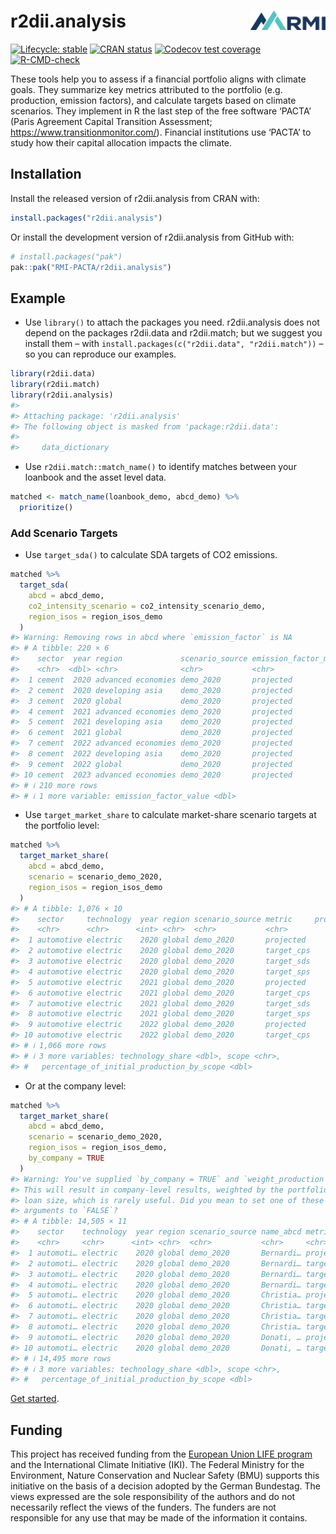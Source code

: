 
<!-- README.md is generated from README.Rmd. Please edit that file -->

# r2dii.analysis <img src="man/figures/logo.png" align="right" width="120" />

<!-- badges: start -->

[![Lifecycle:
stable](https://img.shields.io/badge/lifecycle-stable-brightgreen.svg)](https://lifecycle.r-lib.org/articles/stages.html#stable)
[![CRAN
status](https://www.r-pkg.org/badges/version/r2dii.analysis)](https://CRAN.R-project.org/package=r2dii.analysis)
[![Codecov test
coverage](https://codecov.io/gh/RMI-PACTA/r2dii.analysis/branch/main/graph/badge.svg)](https://app.codecov.io/gh/RMI-PACTA/r2dii.analysis?branch=main)
[![R-CMD-check](https://github.com/RMI-PACTA/r2dii.analysis/actions/workflows/R.yml/badge.svg)](https://github.com/RMI-PACTA/r2dii.analysis/actions/workflows/R.yml)
<!-- badges: end -->

These tools help you to assess if a financial portfolio aligns with
climate goals. They summarize key metrics attributed to the portfolio
(e.g. production, emission factors), and calculate targets based on
climate scenarios. They implement in R the last step of the free
software ‘PACTA’ (Paris Agreement Capital Transition Assessment;
<https://www.transitionmonitor.com/>). Financial institutions use
‘PACTA’ to study how their capital allocation impacts the climate.

## Installation

Install the released version of r2dii.analysis from CRAN with:

``` r
install.packages("r2dii.analysis")
```

Or install the development version of r2dii.analysis from GitHub with:

``` r
# install.packages("pak")
pak::pak("RMI-PACTA/r2dii.analysis")
```

## Example

- Use `library()` to attach the packages you need. r2dii.analysis does
  not depend on the packages r2dii.data and r2dii.match; but we suggest
  you install them – with
  `install.packages(c("r2dii.data", "r2dii.match"))` – so you can
  reproduce our examples.

``` r
library(r2dii.data)
library(r2dii.match)
library(r2dii.analysis)
#> 
#> Attaching package: 'r2dii.analysis'
#> The following object is masked from 'package:r2dii.data':
#> 
#>     data_dictionary
```

- Use `r2dii.match::match_name()` to identify matches between your
  loanbook and the asset level data.

``` r
matched <- match_name(loanbook_demo, abcd_demo) %>%
  prioritize()
```

### Add Scenario Targets

- Use `target_sda()` to calculate SDA targets of CO2 emissions.

``` r
matched %>%
  target_sda(
    abcd = abcd_demo,
    co2_intensity_scenario = co2_intensity_scenario_demo,
    region_isos = region_isos_demo
  )
#> Warning: Removing rows in abcd where `emission_factor` is NA
#> # A tibble: 220 × 6
#>    sector  year region             scenario_source emission_factor_metric
#>    <chr>  <dbl> <chr>              <chr>           <chr>                 
#>  1 cement  2020 advanced economies demo_2020       projected             
#>  2 cement  2020 developing asia    demo_2020       projected             
#>  3 cement  2020 global             demo_2020       projected             
#>  4 cement  2021 advanced economies demo_2020       projected             
#>  5 cement  2021 developing asia    demo_2020       projected             
#>  6 cement  2021 global             demo_2020       projected             
#>  7 cement  2022 advanced economies demo_2020       projected             
#>  8 cement  2022 developing asia    demo_2020       projected             
#>  9 cement  2022 global             demo_2020       projected             
#> 10 cement  2023 advanced economies demo_2020       projected             
#> # ℹ 210 more rows
#> # ℹ 1 more variable: emission_factor_value <dbl>
```

- Use `target_market_share` to calculate market-share scenario targets
  at the portfolio level:

``` r
matched %>%
  target_market_share(
    abcd = abcd_demo,
    scenario = scenario_demo_2020,
    region_isos = region_isos_demo
  )
#> # A tibble: 1,076 × 10
#>    sector     technology  year region scenario_source metric     production
#>    <chr>      <chr>      <int> <chr>  <chr>           <chr>           <dbl>
#>  1 automotive electric    2020 global demo_2020       projected     145649.
#>  2 automotive electric    2020 global demo_2020       target_cps    145649.
#>  3 automotive electric    2020 global demo_2020       target_sds    145649.
#>  4 automotive electric    2020 global demo_2020       target_sps    145649.
#>  5 automotive electric    2021 global demo_2020       projected     147480.
#>  6 automotive electric    2021 global demo_2020       target_cps    146915.
#>  7 automotive electric    2021 global demo_2020       target_sds    153332.
#>  8 automotive electric    2021 global demo_2020       target_sps    147258.
#>  9 automotive electric    2022 global demo_2020       projected     149310.
#> 10 automotive electric    2022 global demo_2020       target_cps    148155.
#> # ℹ 1,066 more rows
#> # ℹ 3 more variables: technology_share <dbl>, scope <chr>,
#> #   percentage_of_initial_production_by_scope <dbl>
```

- Or at the company level:

``` r
matched %>%
  target_market_share(
    abcd = abcd_demo,
    scenario = scenario_demo_2020,
    region_isos = region_isos_demo,
    by_company = TRUE
  )
#> Warning: You've supplied `by_company = TRUE` and `weight_production = TRUE`.
#> This will result in company-level results, weighted by the portfolio
#> loan size, which is rarely useful. Did you mean to set one of these
#> arguments to `FALSE`?
#> # A tibble: 14,505 × 11
#>    sector    technology  year region scenario_source name_abcd metric production
#>    <chr>     <chr>      <int> <chr>  <chr>           <chr>     <chr>       <dbl>
#>  1 automoti… electric    2020 global demo_2020       Bernardi… proje…     17951.
#>  2 automoti… electric    2020 global demo_2020       Bernardi… targe…     17951.
#>  3 automoti… electric    2020 global demo_2020       Bernardi… targe…     17951.
#>  4 automoti… electric    2020 global demo_2020       Bernardi… targe…     17951.
#>  5 automoti… electric    2020 global demo_2020       Christia… proje…     11471.
#>  6 automoti… electric    2020 global demo_2020       Christia… targe…     11471.
#>  7 automoti… electric    2020 global demo_2020       Christia… targe…     11471.
#>  8 automoti… electric    2020 global demo_2020       Christia… targe…     11471.
#>  9 automoti… electric    2020 global demo_2020       Donati, … proje…      5611.
#> 10 automoti… electric    2020 global demo_2020       Donati, … targe…      5611.
#> # ℹ 14,495 more rows
#> # ℹ 3 more variables: technology_share <dbl>, scope <chr>,
#> #   percentage_of_initial_production_by_scope <dbl>
```

[Get
started](https://rmi-pacta.github.io/r2dii.analysis/articles/r2dii-analysis.html).

## Funding

This project has received funding from the [European Union LIFE
program](https://wayback.archive-it.org/12090/20210412123959/https://ec.europa.eu/easme/en/)
and the International Climate Initiative (IKI). The Federal Ministry for
the Environment, Nature Conservation and Nuclear Safety (BMU) supports
this initiative on the basis of a decision adopted by the German
Bundestag. The views expressed are the sole responsibility of the
authors and do not necessarily reflect the views of the funders. The
funders are not responsible for any use that may be made of the
information it contains.
